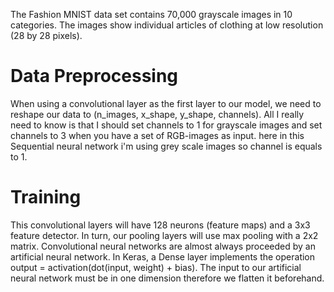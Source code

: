 
The Fashion MNIST data set contains 70,000 grayscale images in 10 categories. The images show individual articles of clothing at low resolution (28 by 28 pixels).

# Data Preprocessing

When using a convolutional layer as the first layer to our model, we need to reshape our data to (n_images, x_shape, y_shape, channels). All I really need to know is that I should set channels to 1 for grayscale images and set channels to 3 when you have a set of RGB-images as input.
here in this Sequential neural network i'm using grey scale images so channel is equals to 1.

# Training
This convolutional layers will have 128 neurons (feature maps) and a 3x3 feature detector. In turn, our pooling layers will use max pooling with a 2x2 matrix. Convolutional neural networks are almost always proceeded by an artificial neural network. In Keras, a Dense layer implements the operation output = activation(dot(input, weight) + bias). The input to our artificial neural network must be in one dimension therefore we flatten it beforehand.



